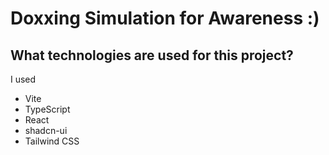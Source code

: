 # Doxxing Simulation for Awareness :) 

## What technologies are used for this project?

I used

- Vite
- TypeScript
- React
- shadcn-ui
- Tailwind CSS
